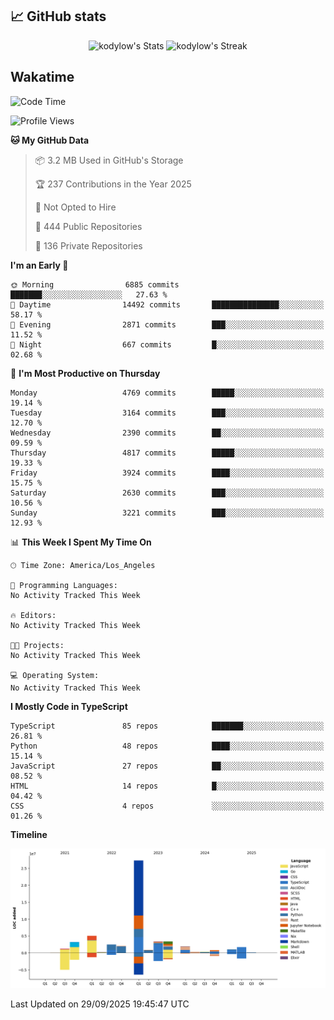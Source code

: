## 📈 GitHub stats
<!--START_SECTION:github-->
<div class="badges-githubstats">
  <p align="center">
    <img src="https://github-readme-stats.vercel.app/api?username=kodylow&theme=tokyonight&show_icons=true&hide_border=true&count_private=true" alt="kodylow's Stats" height="165">
    <img src="https://github-readme-streak-stats.herokuapp.com/?user=kodylow&theme=tokyonight&hide_border=true" alt="kodylow's Streak" height="165">
  </p>
</div>
<!--END_SECTION:github-->

## Wakatime 
<!--START_SECTION:waka-->
![Code Time](http://img.shields.io/badge/Code%20Time-1%2C294%20hrs%2031%20mins-blue)

![Profile Views](http://img.shields.io/badge/Profile%20Views-0-blue)

**🐱 My GitHub Data** 

> 📦 3.2 MB Used in GitHub's Storage 
 > 
> 🏆 237 Contributions in the Year 2025
 > 
> 🚫 Not Opted to Hire
 > 
> 📜 444 Public Repositories 
 > 
> 🔑 136 Private Repositories 
 > 
**I'm an Early 🐤** 

```text
🌞 Morning                6885 commits        ███████░░░░░░░░░░░░░░░░░░   27.63 % 
🌆 Daytime                14492 commits       ███████████████░░░░░░░░░░   58.17 % 
🌃 Evening                2871 commits        ███░░░░░░░░░░░░░░░░░░░░░░   11.52 % 
🌙 Night                  667 commits         █░░░░░░░░░░░░░░░░░░░░░░░░   02.68 % 
```
📅 **I'm Most Productive on Thursday** 

```text
Monday                   4769 commits        █████░░░░░░░░░░░░░░░░░░░░   19.14 % 
Tuesday                  3164 commits        ███░░░░░░░░░░░░░░░░░░░░░░   12.70 % 
Wednesday                2390 commits        ██░░░░░░░░░░░░░░░░░░░░░░░   09.59 % 
Thursday                 4817 commits        █████░░░░░░░░░░░░░░░░░░░░   19.33 % 
Friday                   3924 commits        ████░░░░░░░░░░░░░░░░░░░░░   15.75 % 
Saturday                 2630 commits        ███░░░░░░░░░░░░░░░░░░░░░░   10.56 % 
Sunday                   3221 commits        ███░░░░░░░░░░░░░░░░░░░░░░   12.93 % 
```


📊 **This Week I Spent My Time On** 

```text
🕑︎ Time Zone: America/Los_Angeles

💬 Programming Languages: 
No Activity Tracked This Week

🔥 Editors: 
No Activity Tracked This Week

🐱‍💻 Projects: 
No Activity Tracked This Week

💻 Operating System: 
No Activity Tracked This Week
```

**I Mostly Code in TypeScript** 

```text
TypeScript               85 repos            ███████░░░░░░░░░░░░░░░░░░   26.81 % 
Python                   48 repos            ████░░░░░░░░░░░░░░░░░░░░░   15.14 % 
JavaScript               27 repos            ██░░░░░░░░░░░░░░░░░░░░░░░   08.52 % 
HTML                     14 repos            █░░░░░░░░░░░░░░░░░░░░░░░░   04.42 % 
CSS                      4 repos             ░░░░░░░░░░░░░░░░░░░░░░░░░   01.26 % 
```



**Timeline**

![Lines of Code chart](https://raw.githubusercontent.com/Kodylow/Kodylow/master/assets/bar_graph.png)


 Last Updated on 29/09/2025 19:45:47 UTC
<!--END_SECTION:waka-->
